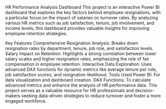 HR Performance Analysis Dashboard
This project is an interactive Power BI dashboard that explores the key factors behind employee resignations, with a particular focus on the impact of salaries on turnover rates. By analyzing various HR metrics such as job satisfaction, tenure, job involvement, and income levels, this dashboard provides valuable insights for improving employee retention strategies.

Key Features
Comprehensive Resignation Analysis: Breaks down resignation rates by department, tenure, job role, and satisfaction levels.
Salary Impact on Retention: Highlights a strong correlation between lower salary scales and higher resignation rates, emphasizing the role of fair compensation in employee retention.
Interactive Data Exploration: Uses advanced DAX functions for dynamic metrics like average tenure per role, job satisfaction scores, and resignation likelihood.
Tools Used
Power BI: For data visualization and dashboard creation.
DAX Functions: To calculate advanced metrics and enhance the analysis of HR performance data.
This project serves as a valuable resource for HR professionals and decision-makers seeking data-driven strategies to reduce turnover and foster a more engaged workforce.
